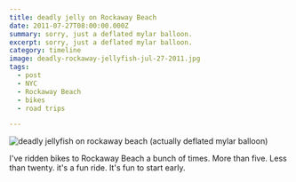 ```yaml
---
title: deadly jelly on Rockaway Beach
date: 2011-07-27T08:00:00.000Z
summary: sorry, just a deflated mylar balloon.
excerpt: sorry, just a deflated mylar balloon.
category: timeline
image: deadly-rockaway-jellyfish-jul-27-2011.jpg
tags:
  - post 
  - NYC
  - Rockaway Beach
  - bikes
  - road trips

---
```


![deadly jellyfish on rockaway beach (actually deflated mylar balloon)](/static/img/timeline/deadly-rockaway-jellyfish-jul-27-2011.jpg "deadly jellyfish on rockaway beach (actually deflated mylar balloon)")

I've ridden bikes to Rockaway Beach a bunch of times. More than five. Less than twenty. it's a fun ride. It's fun to start early.